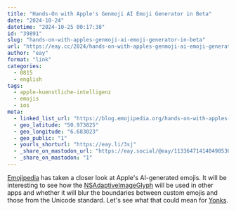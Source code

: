 ```yaml
---
title: "Hands-On with Apple's Genmoji AI Emoji Generator in Beta"
date: "2024-10-24"
datetime: "2024-10-25 00:17:38"
id: "39891"
slug: "hands-on-with-apples-genmoji-ai-emoji-generator-in-beta"
url: "https://eay.cc/2024/hands-on-with-apples-genmoji-ai-emoji-generator-in-beta/"
author: "eay"
format: "link"
categories:
  - 0815
  - english
tags:
  - apple-kuenstliche-intelligenz
  - emojis
  - ios
meta:
  - linked_list_url: "https://blog.emojipedia.org/hands-on-with-apples-genmoji-ai-emoji-generator-beta/"
  - geo_latitude: "50.973825"
  - geo_longitude: "6.683023"
  - geo_public: "1"
  - yourls_shorturl: "https://eay.li/3sj"
  - _share_on_mastodon_url: "https://eay.social/@eay/113364714140498530"
  - _share_on_mastodon: "1"
---
```


[Emojipedia](https://emojipedia.org/) has taken a closer look at Apple's AI-generated emojis. It will be interesting to see how the [NSAdaptiveImageGlyph](https://developer.apple.com/videos/play/wwdc2024/10220/) will be used in other apps and whether it will blur the boundaries between custom emojis and those from the Unicode standard. Let's see what that could mean for [Yonks](https://yonks.app/).
